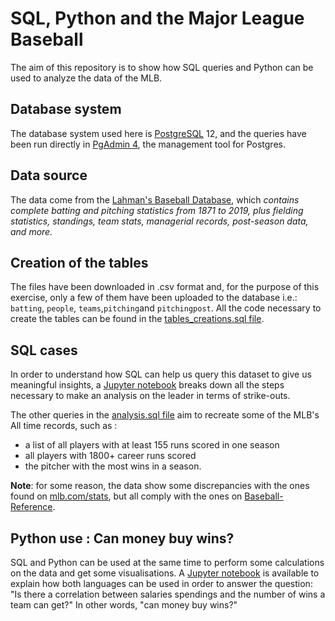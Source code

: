 # SQL, Python and the Major League Baseball
The aim of this repository is to show how SQL queries and Python can be used to analyze the data of the MLB.

## Database system
The database system used here is [PostgreSQL](https://www.postgresql.org/about/) 12, and the queries have been run directly in [PgAdmin 4](https://www.pgadmin.org/), the management tool for Postgres.

## Data source

The data come from the [Lahman's Baseball Database](http://www.seanlahman.com/baseball-archive/statistics/), which *contains complete batting and pitching statistics from 1871 to 2019, plus fielding statistics, standings, team stats, managerial records, post-season data, and more.*

## Creation of the tables

The files have been downloaded in .csv format and, for the purpose of this exercise, only a few of them have been uploaded to the database i.e.: `batting`, `people`, `teams`,`pitching`and `pitchingpost`. All the code necessary to create the tables can be found in the [tables_creations.sql file](https://github.com/Nicotops/SQL-and-the-Major-League-Baseball/blob/master/tables_creation.sql).

## SQL cases

In order to understand how SQL can help us query this dataset to give us meaningful insights, a [Jupyter notebook](https://github.com/Nicolas-Schonau/SQL-Python-and-the-Major-League-Baseball/blob/master/guide_to_query_the_data_with_sql.ipynb) breaks down all the steps necessary to make an analysis on the leader in terms of strike-outs.

The other queries in the [analysis.sql file](https://github.com/Nicotops/SQL-and-the-Major-League-Baseball/blob/master/analysis.sql) aim to recreate some of the MLB's All time records, such as :
- a list of all players with at least 155 runs scored in one season
- all players with 1800+ career runs scored 
- the pitcher with the most wins in a season.

**Note**: for some reason, the data show some discrepancies with the ones found on [mlb.com/stats](https://www.mlb.com/stats/), but all comply with the ones on [Baseball-Reference](https://www.baseball-reference.com/).

## Python use : Can money buy wins?

SQL and Python can be used at the same time to perform some calculations on the data and get some visualisations. A [Jupyter notebook](https://github.com/Nicolas-Schonau/SQL-Python-and-the-Major-League-Baseball/blob/master/wins_payroll_correlation.ipynb) is available to explain how both languages can be used in order to answer the question: "Is there a correlation between salaries spendings and the number of wins a team can get?" In other words, "can money buy wins?"
